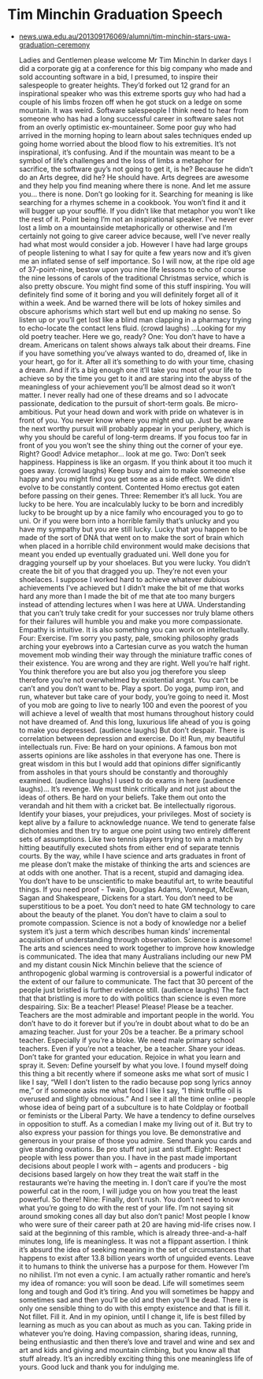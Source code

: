 # Tim Minchin Graduation Speech

* [news.uwa.edu.au/201309176069/alumni/tim-minchin-stars-uwa-graduation-ceremony](http://www.news.uwa.edu.au/201309176069/alumni/tim-minchin-stars-uwa-graduation-ceremony)

     Ladies and Gentlemen please welcome Mr Tim Minchin
     In darker days I did a corporate gig at a conference for this big company who made and sold accounting software in a bid, I presumed, to inspire their salespeople to greater heights. They’d forked out 12 grand for an inspirational speaker who was this extreme sports guy who had had a couple of his limbs frozen off when he got stuck on a ledge on some mountain. It was weird.
     Software salespeople I think need to hear from someone who has had a long successful career in software sales not from an overly optimistic ex-mountaineer.
     Some poor guy who had arrived in the morning hoping to learn about sales techniques ended up going home worried about the blood flow to his extremities. It’s not inspirational, it’s confusing. And if the mountain was meant to be a symbol of life’s challenges and the loss of limbs a metaphor for sacrifice, the software guy’s not going to get it, is he? Because he didn’t do an Arts degree, did he? He should have.
     Arts degrees are awesome and they help you find meaning where there is none. And let me assure you… there is none. Don’t go looking for it. Searching for meaning is like searching for a rhymes scheme in a cookbook. You won’t find it and it will bugger up your soufflé. If you didn’t like that metaphor you won’t like the rest of it.
     Point being I’m not an inspirational speaker. I’ve never ever lost a limb on a mountainside metaphorically or otherwise and I’m certainly not going to give career advice because, well I’ve never really had what most would consider a job. However I have had large groups of people listening to what I say for quite a few years now and it’s given me an inflated sense of self importance.
     So I will now, at the ripe old age of 37-point-nine, bestow upon you nine life lessons to echo of course the nine lessons of carols of the traditional Christmas service, which is also pretty obscure.
     You might find some of this stuff inspiring. You will definitely find some of it boring and you will definitely forget all of it within a week. And be warned there will be lots of hokey similes and obscure aphorisms which start well but end up making no sense. So listen up or you’ll get lost like a blind man clapping in a pharmacy trying to echo-locate the contact lens fluid.
     (crowd laughs) …Looking for my old poetry teacher.
     Here we go, ready?
     One: You don’t have to have a dream. Americans on talent shows always talk about their dreams. Fine if you have something you’ve always wanted to do, dreamed of, like in your heart, go for it. After all it’s something to do with your time, chasing a dream. And if it’s a big enough one it’ll take you most of your life to achieve so by the time you get to it and are staring into the abyss of the meaningless of your achievement you’ll be almost dead so it won’t matter.
     I never really had one of these dreams and so I advocate passionate, dedication to the pursuit of short-term goals. Be micro-ambitious. Put your head down and work with pride on whatever is in front of you. You never know where you might end up. Just be aware the next worthy pursuit will probably appear in your periphery, which is why you should be careful of long-term dreams. If you focus too far in front of you you won’t see the shiny thing out the corner of your eye. Right? Good! Advice metaphor… look at me go.
     Two: Don’t seek happiness. Happiness is like an orgasm. If you think about it too much it goes away. (crowd laughs) Keep busy and aim to make someone else happy and you might find you get some as a side effect. We didn’t evolve to be constantly content. Contented Homo erectus got eaten before passing on their genes.
     Three: Remember it’s all luck. You are lucky to be here. You are incalculably lucky to be born and incredibly lucky to be brought up by a nice family who encouraged you to go to uni. Or if you were born into a horrible family that’s unlucky and you have my sympathy but you are still lucky. Lucky that you happen to be made of the sort of DNA that went on to make the sort of brain which when placed in a horrible child environment would make decisions that meant you ended up eventually graduated uni. Well done you for dragging yourself up by your shoelaces. But you were lucky. You didn’t create the bit of you that dragged you up. They’re not even your shoelaces.
     I suppose I worked hard to achieve whatever dubious achievements I’ve achieved but I didn’t make the bit of me that works hard any more than I made the bit of me that ate too many burgers instead of attending lectures when I was here at UWA. Understanding that you can’t truly take credit for your successes nor truly blame others for their failures will humble you and make you more compassionate. Empathy is intuitive. It is also something you can work on intellectually.
     Four: Exercise. I’m sorry you pasty, pale, smoking philosophy grads arching your eyebrows into a Cartesian curve as you watch the human movement mob winding their way through the miniature traffic cones of their existence. You are wrong and they are right. Well you’re half right. You think therefore you are but also you jog therefore you sleep therefore you’re not overwhelmed by existential angst. You can’t be can’t and you don’t want to be. Play a sport. Do yoga, pump iron, and run, whatever but take care of your body, you’re going to need it. Most of you mob are going to live to nearly 100 and even the poorest of you will achieve a level of wealth that most humans throughout history could not have dreamed of. And this long, luxurious life ahead of you is going to make you depressed. (audience laughs) But don’t despair. There is correlation between depression and exercise. Do it! Run, my beautiful intellectuals run.
     Five: Be hard on your opinions. A famous bon mot asserts opinions are like assholes in that everyone has one. There is great wisdom in this but I would add that opinions differ significantly from assholes in that yours should be constantly and thoroughly examined. (audience laughs) I used to do exams in here (audience laughs)… It’s revenge.
     We must think critically and not just about the ideas of others. Be hard on your beliefs. Take them out onto the verandah and hit them with a cricket bat. Be intellectually rigorous. Identify your biases, your prejudices, your privileges. Most of society is kept alive by a failure to acknowledge nuance. We tend to generate false dichotomies and then try to argue one point using two entirely different sets of assumptions. Like two tennis players trying to win a match by hitting beautifully executed shots from either end of separate tennis courts.
     By the way, while I have science and arts graduates in front of me please don’t make the mistake of thinking the arts and sciences are at odds with one another. That is a recent, stupid and damaging idea. You don’t have to be unscientific to make beautiful art, to write beautiful things. If you need proof - Twain, Douglas Adams, Vonnegut, McEwan, Sagan and Shakespeare, Dickens for a start. You don’t need to be superstitious to be a poet. You don’t need to hate GM technology to care about the beauty of the planet. You don’t have to claim a soul to promote compassion. Science is not a body of knowledge nor a belief system it’s just a term which describes human kinds’ incremental acquisition of understanding through observation. Science is awesome! The arts and sciences need to work together to improve how knowledge is communicated. The idea that many Australians including our new PM and my distant cousin Nick Minchin believe that the science of anthropogenic global warming is controversial is a powerful indicator of the extent of our failure to communicate. The fact that 30 percent of the people just bristled is further evidence still. (audience laughs) The fact that that bristling is more to do with politics than science is even more despairing.
     Six: Be a teacher! Please! Please! Please be a teacher. Teachers are the most admirable and important people in the world. You don’t have to do it forever but if you’re in doubt about what to do be an amazing teacher. Just for your 20s be a teacher. Be a primary school teacher. Especially if you’re a bloke. We need male primary school teachers. Even if you’re not a teacher, be a teacher. Share your ideas. Don’t take for granted your education. Rejoice in what you learn and spray it.
     Seven: Define yourself by what you love. I found myself doing this thing a bit recently where if someone asks me what sort of music I like I say, “Well I don’t listen to the radio because pop song lyrics annoy me,” or if someone asks me what food I like I say, “I think truffle oil is overused and slightly obnoxious.” And I see it all the time online - people whose idea of being part of a subculture is to hate Coldplay or football or feminists or the Liberal Party.
     We have a tendency to define ourselves in opposition to stuff. As a comedian I make my living out of it. But try to also express your passion for things you love. Be demonstrative and generous in your praise of those you admire. Send thank you cards and give standing ovations. Be pro stuff not just anti stuff.
     Eight: Respect people with less power than you. I have in the past made important decisions about people I work with – agents and producers - big decisions based largely on how they treat the wait staff in the restaurants we’re having the meeting in. I don’t care if you’re the most powerful cat in the room, I will judge you on how you treat the least powerful. So there!
     Nine: Finally, don’t rush. You don’t need to know what you’re going to do with the rest of your life. I’m not saying sit around smoking cones all day but also don’t panic! Most people I know who were sure of their career path at 20 are having mid-life crises now.
     I said at the beginning of this ramble, which is already three-and-a-half minutes long, life is meaningless. It was not a flippant assertion. I think it’s absurd the idea of seeking meaning in the set of circumstances that happens to exist after 13.8 billion years worth of unguided events. Leave it to humans to think the universe has a purpose for them. However I’m no nihilist. I’m not even a cynic. I am actually rather romantic and here’s my idea of romance: you will soon be dead. Life will sometimes seem long and tough and God it’s tiring. And you will sometimes be happy and sometimes sad and then you’ll be old and then you’ll be dead. There is only one sensible thing to do with this empty existence and that is fill it. Not fillet. Fill it. And in my opinion, until I change it, life is best filled by learning as much as you can about as much as you can. Taking pride in whatever you’re doing. Having compassion, sharing ideas, running, being enthusiastic and then there’s love and travel and wine and sex and art and kids and giving and mountain climbing, but you know all that stuff already. It’s an incredibly exciting thing this one meaningless life of yours. Good luck and thank you for indulging me.
